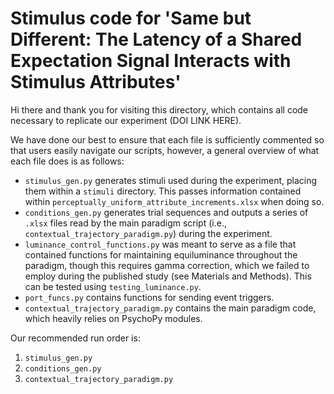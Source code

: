 # Stimulus code for 'Same but Different: The Latency of a Shared Expectation Signal Interacts with Stimulus Attributes'
Hi there and thank you for visiting this directory, which contains all code necessary to replicate our experiment (DOI LINK HERE).

We have done our best to ensure that each file is sufficiently commented so that users easily navigate our scripts, however, a general overview of what each file does is as follows:
- `stimulus_gen.py` generates stimuli used during the experiment, placing them within a `stimuli` directory. This passes information contained within `perceptually_uniform_attribute_increments.xlsx` when doing so.
- `conditions_gen.py` generates trial sequences and outputs a series of `.xlsx` files read by the main paradigm script (i.e., `contextual_trajectory_paradigm.py`) during the experiment.
- `luminance_control_functions.py` was meant to serve as a file that contained functions for maintaining equiluminance throughout the paradigm, though this requires gamma correction, which we failed to employ during the published study (see Materials and Methods). This can be tested using `testing_luminance.py`.
- `port_funcs.py` contains functions for sending event triggers.
- `contextual_trajectory_paradigm.py` contains the main paradigm code, which heavily relies on PsychoPy modules.

Our recommended run order is:
1. `stimulus_gen.py`
2. `conditions_gen.py`
3. `contextual_trajectory_paradigm.py`
